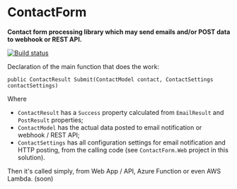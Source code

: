 ﻿# ContactForm

**Contact form processing library which may send emails and/or POST data to webhook or REST API.**

[![Build status](https://ovicrisan.visualstudio.com/ContactForm/_apis/build/status/ContactForm-NuGet-CI)](https://ovicrisan.visualstudio.com/ContactForm/_build/latest?definitionId=2)

Declaration of the main function that does the work:

`public ContactResult Submit(ContactModel contact, ContactSettings contactSettings)`

Where
* `ContactResult` has a `Success` property calculated from `EmailResult` and `PostResult` properties;
* `ContactModel` has the actual data posted to email notification or webhook / REST API;
* `ContactSettings` has all configuration settings for email notification and HTTP posting, from the calling code (see `ContactForm.Web` project in this solution).

Then it's called simply, from Web App / API, Azure Function or even AWS Lambda. (soon)



